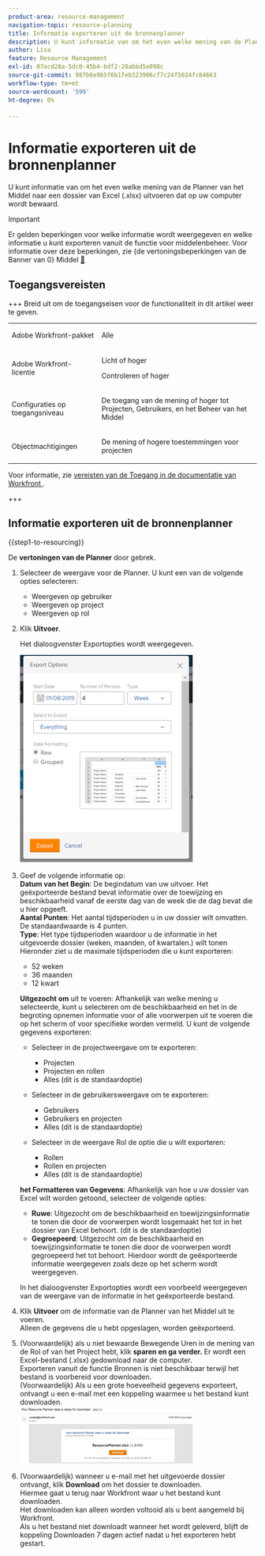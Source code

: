 ```yaml
---
product-area: resource-management
navigation-topic: resource-planning
title: Informatie exporteren uit de bronnenplanner
description: U kunt informatie van om het even welke mening van de Planner van het Middel naar een dossier van Excel (.xlsx) uitvoeren dat op uw computer wordt bewaard.
author: Lisa
feature: Resource Management
exl-id: 07acd28a-5dc0-45b4-bdf2-20abbd5e098c
source-git-commit: 987b6e9b5f6b1feb323906cf7c24f5024fc84663
workflow-type: tm+mt
source-wordcount: '599'
ht-degree: 0%

---
```


# Informatie exporteren uit de bronnenplanner

U kunt informatie van om het even welke mening van de Planner van het Middel naar een dossier van Excel (.xlsx) uitvoeren dat op uw computer wordt bewaard.

>[!IMPORTANT]
>
>Er gelden beperkingen voor welke informatie wordt weergegeven en welke informatie u kunt exporteren vanuit de functie voor middelenbeheer. Voor informatie over deze beperkingen, zie {de vertoningsbeperkingen van de Banner van 0} Middel [&#128279;](../../resource-mgmt/resource-planning/resource-planner-display-limitations.md)

## Toegangsvereisten

+++ Breid uit om de toegangseisen voor de functionaliteit in dit artikel weer te geven.

<table style="table-layout:auto"> 
 <col> 
 <col> 
 <tbody> 
  <tr> 
  <tr> 
   <td>Adobe Workfront-pakket</td> 
   <td><p>Alle</p></td>
  </tr> 
  <tr> 
   <td>Adobe Workfront-licentie</td> 
   <td><p>Licht of hoger</p>
       <p>Controleren of hoger</p></td> 
  </tr> 
  <tr> 
   <td>Configuraties op toegangsniveau</td> 
   <td> <p>De toegang van de mening of hoger tot Projecten, Gebruikers, en het Beheer van het Middel</p></td> 
  </tr> 
  <tr> 
   <td>Objectmachtigingen</td> 
   <td> <p>De mening of hogere toestemmingen voor projecten</p></td> 
  </tr> 
 </tbody> 
</table>

Voor informatie, zie [&#x200B; vereisten van de Toegang in de documentatie van Workfront &#x200B;](/help/quicksilver/administration-and-setup/add-users/access-levels-and-object-permissions/access-level-requirements-in-documentation.md).

+++

## Informatie exporteren uit de bronnenplanner

{{step1-to-resourcing}}

De **vertoningen van de Planner** door gebrek.

1. Selecteer de weergave voor de Planner. U kunt een van de volgende opties selecteren:

   * Weergeven op gebruiker
   * Weergeven op project
   * Weergeven op rol

1. Klik **Uitvoer**.

   Het dialoogvenster Exportopties wordt weergegeven.

   ![&#x200B; de opties van de Uitvoer &#x200B;](assets/rp-export-options-box-350x421.png)

1. Geef de volgende informatie op:\
   **Datum van het Begin**: De begindatum van uw uitvoer. Het geëxporteerde bestand bevat informatie over de toewijzing en beschikbaarheid vanaf de eerste dag van de week die de dag bevat die u hier opgeeft.\
   **Aantal Punten**: Het aantal tijdsperioden u in uw dossier wilt omvatten. De standaardwaarde is 4 punten.\
   **Type**: Het type tijdsperioden waardoor u de informatie in het uitgevoerde dossier (weken, maanden, of kwartalen.) wilt tonen\
   Hieronder ziet u de maximale tijdsperioden die u kunt exporteren:

   * 52 weken
   * 36 maanden
   * 12 kwart

   **Uitgezocht om** uit te voeren: Afhankelijk van welke mening u selecteerde, kunt u selecteren om de beschikbaarheid en het in de begroting opnemen informatie voor of alle voorwerpen uit te voeren die op het scherm of voor specifieke worden vermeld.
U kunt de volgende gegevens exporteren:

   * Selecteer in de projectweergave om te exporteren:

      * Projecten
      * Projecten en rollen
      * Alles (dit is de standaardoptie)

   * Selecteer in de gebruikersweergave om te exporteren:

      * Gebruikers
      * Gebruikers en projecten
      * Alles (dit is de standaardoptie)

   * Selecteer in de weergave Rol de optie die u wilt exporteren:

      * Rollen
      * Rollen en projecten
      * Alles (dit is de standaardoptie)

   **het Formatteren van Gegevens**: Afhankelijk van hoe u uw dossier van Excel wilt worden getoond, selecteer de volgende opties:

   * **Ruwe**: Uitgezocht om de beschikbaarheid en toewijzingsinformatie te tonen die door de voorwerpen wordt losgemaakt het tot in het dossier van Excel behoort. (dit is de standaardoptie)
   * **Gegroepeerd**: Uitgezocht om de beschikbaarheid en toewijzingsinformatie te tonen die door de voorwerpen wordt gegroepeerd het tot behoort. Hierdoor wordt de geëxporteerde informatie weergegeven zoals deze op het scherm wordt weergegeven.

   In het dialoogvenster Exportopties wordt een voorbeeld weergegeven van de weergave van de informatie in het geëxporteerde bestand.

1. Klik **Uitvoer** om de informatie van de Planner van het Middel uit te voeren.\
   Alleen de gegevens die u hebt opgeslagen, worden geëxporteerd.

1. (Voorwaardelijk) als u niet bewaarde Bewegende Uren in de mening van de Rol of van het Project hebt, klik **sparen en ga verder.**
Er wordt een Excel-bestand (.xlsx) gedownload naar de computer.\
   Exporteren vanuit de functie Bronnen is niet beschikbaar terwijl het bestand is voorbereid voor downloaden.\
   (Voorwaardelijk) Als u een grote hoeveelheid gegevens exporteert, ontvangt u een e-mail met een koppeling waarmee u het bestand kunt downloaden.\
   ![&#x200B; RP_email_with_exporting_planner_attached.png &#x200B;](assets/rp-eamil-with-exported-planner-attached-350x116.png)

1. (Voorwaardelijk) wanneer u e-mail met het uitgevoerde dossier ontvangt, klik **Download** om het dossier te downloaden.\
   Hiermee gaat u terug naar Workfront waar u het bestand kunt downloaden.\
   Het downloaden kan alleen worden voltooid als u bent aangemeld bij Workfront.\
   Als u het bestand niet downloadt wanneer het wordt geleverd, blijft de koppeling Downloaden 7 dagen actief nadat u het exporteren hebt gestart.
